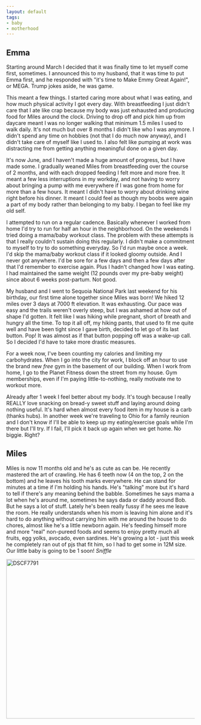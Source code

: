 ```yaml
---
layout: default
tags:
- baby
- motherhood
---
```


## Emma

Starting around March I decided that it was finally time to let myself come first, sometimes. I announced this to my husband, that it was time to put Emma first, and he responded with "it's time to Make Emmy Great Again!", or MEGA. Trump jokes aside, he was game.

This meant a few things. I started caring more about what I was eating, and how much physical activity I got every day. With breastfeeding I just didn't care that I ate like crap because my body was just exhausted and producing food for Miles around the clock. Driving to drop off and pick him up from daycare meant I was no longer walking that minimum 1.5 miles I used to walk daily. It's not much but over 8 months I didn't like who I was anymore. I didn't spend any time on hobbies (not that I do much now anyway), and I didn't take care of myself like I used to. I also felt like pumping at work was distracting me from getting anything meaningful done on a given day.

It's now June, and I haven't made a huge amount of progress, but I have made some. I gradually weaned Miles from breastfeeding over the course of 2 months, and with each dropped feeding I felt more and more free. It meant a few less interruptions in my workday, and not having to worry about bringing a pump with me everywhere if I was gone from home for more than a few hours. It meant I didn't have to worry about drinking wine right before his dinner. It meant I could feel as though my boobs were again a part of my body rather than belonging to my baby. I began to feel like my old self.

I attempted to run on a regular cadence. Basically whenever I worked from home I'd try to run for half an hour in the neighborhood. On the weekends I tried doing a mama/baby workout class. The problem with these attempts is that I really couldn't sustain doing this regularly. I didn't make a commitment to myself to try to do something everyday. So I'd run maybe once a week. I'd skip the mama/baby workout class if it looked gloomy outside. And I never got anywhere. I'd be sore for a few days and then a few days after that I'd remember to exercise again. Plus I hadn't changed how I was eating. I had maintained the same weight (12 pounds over my pre-baby weight) since about 6 weeks post-partum. Not good.

My husband and I went to Sequoia National Park last weekend for his birthday, our first time alone together since Miles was born! We hiked 12 miles over 3 days at 7000 ft elevation. It was exhausting. Our pace was easy and the trails weren't overly steep, but I was ashamed at how out of shape I'd gotten. It felt like I was hiking while pregnant, short of breath and hungry all the time. To top it all off, my hiking pants, that used to fit me quite well and have been tight since I gave birth, decided to let go of its last button. Pop! It was almost as if that button popping off was a wake-up call. So I decided I'd have to take more drastic measures.

For a week now, I've been counting my calories and limiting my carbohydrates. When I go into the city for work, I block off an hour to use the brand new *free* gym in the basement of our building. When I work from home, I go to the Planet Fitness down the street from my house. Gym memberships, even if I'm paying little-to-nothing, really motivate me to workout more.

Already after 1 week I feel better about my body. It's tough because I really REALLY love snacking on bread-y sweet stuff and laying around doing nothing useful. It's hard when almost every food item in my house is a carb (thanks hubs). In another week we're traveling to Ohio for a family reunion and I don't know if I'll be able to keep up my eating/exercise goals while I'm there but I'll try. If I fail, I'll pick it back up again when we get home. No biggie. Right?

## Miles

Miles is now 11 months old and he's as cute as can be. He recently mastered the art of crawling. He has 6 teeth now (4 on the top, 2 on the bottom) and he leaves his tooth marks everywhere. He can stand for minutes at a time if I'm holding his hands. He's "talking" more but it's hard to tell if there's any meaning behind the babble. Sometimes he says mama a lot when he's around me, sometimes he says dada or daddy around Bob. But he says a lot of stuff. Lately he's been really fussy if he sees me leave the room. He really understands when his mom is leaving him alone and it's hard to do anything without carrying him with me around the house to do chores, almost like he's a little newborn again. He's feeding himself more and more "real" non-pureed foods and seems to enjoy pretty much all fruits, egg yolks, avocado, even sardines. He's growing a lot - just this week he completely ran out of pjs that fit him, so I had to get some in 12M size. Our little baby is going to be 1 soon! *Sniffle*

<a data-flickr-embed="true"  href="https://www.flickr.com/photos/emmafern/35082854722/in/dateposted-ff/" title="DSCF7791"><img class="img-responsive img-rounded center-block" src="https://c1.staticflickr.com/5/4250/35082854722_2733bd1e23_z.jpg" width="640" height="427" alt="DSCF7791"></a><script async src="//embedr.flickr.com/assets/client-code.js" charset="utf-8"></script>
